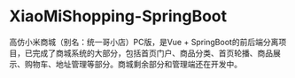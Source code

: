 # XiaoMiShopping-SpringBoot
高仿小米商城（别名：统一哥小店）PC版，是Vue + SpringBoot的前后端分离项目，已完成了商城系统的大部分，包括首页门户、商品分类、首页轮播、商品展示、购物车、地址管理等部分。商城剩余部分和管理端还在开发中。
